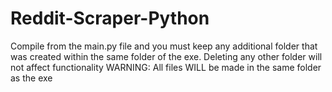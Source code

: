 # Reddit-Scraper-Python



Compile from the main.py file and you must keep any additional folder that was created within the same folder of the exe.
Deleting any other folder will not affect functionality
WARNING: All files WILL be made in the same folder as the exe
